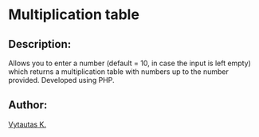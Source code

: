 # Multiplication table

## Description:

Allows you to enter a number (default = 10, in case the input is left empty) which returns a multiplication table with numbers up to the number provided. Developed using PHP.

## Author:

[Vytautas K.](https://github.com/VytautasKaz)
